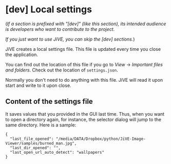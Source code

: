[dev] Local settings
====================

(*If a section is prefixed with "[dev]" (like this section),*
*its intended audience is developers who want to contribute*
*to the project.*

*If you just want to use JiVE, you can skip the [dev] sections.*)

JiVE creates a local settings file. This file
is updated every time you close the application.

You can find out the location of this file if you go
to *View* -> *Important files and folders*. Check out
the location of `settings.json`.

Normally you don't need to do anything with this file. JiVE
will read it upon start and write to it upon close.

Content of the settings file
----------------------------

It saves values that you provided in the GUI last time. Thus, when you want to
open a directory again, for instance, the selector dialog will jump to the
same directory. Here is a sample:

```
{
  "last_file_opened": "/media/DATA/Dropbox/python/JiVE-Image-Viewer/samples/burned_man.jpg",
  "last_dir_opened": "",
  "last_open_url_auto_detect": "wallpapers"
}
```
